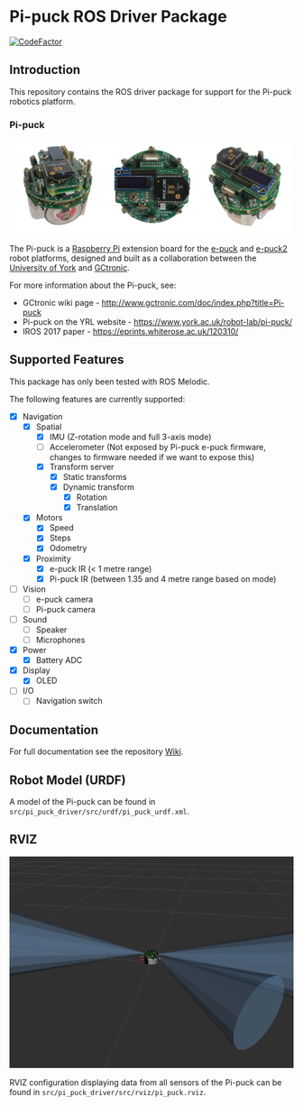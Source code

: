 # Pi-puck ROS Driver Package

[![CodeFactor](https://www.codefactor.io/repository/github/jmalego/pi_puck_ros_packages/badge?s=4f1afa0e0b3528853fb9948419057e579f23f466)](https://www.codefactor.io/repository/github/jmalego/pi_puck_ros_packages)

## Introduction

This repository contains the ROS driver package for support for the Pi-puck robotics platform.

### Pi-puck

![Three different views of the Pi-puck platform.](img/pi-puck.jpg)

The Pi-puck is a [Raspberry Pi](https://www.raspberrypi.org) extension board for the [e-puck](http://www.gctronic.com/doc/index.php?title=E-Puck) and [e-puck2](http://www.gctronic.com/doc/index.php?title=e-puck2) robot platforms, designed and built as a collaboration between the [University of York](https://www.york.ac.uk/robot-lab/) and [GCtronic](http://www.gctronic.com).

For more information about the Pi-puck, see:
- GCtronic wiki page - http://www.gctronic.com/doc/index.php?title=Pi-puck
- Pi-puck on the YRL website - https://www.york.ac.uk/robot-lab/pi-puck/
- IROS 2017 paper - https://eprints.whiterose.ac.uk/120310/

## Supported Features

This package has only been tested with ROS Melodic.

The following features are currently supported:

- [x] Navigation
  - [x] Spatial
    - [x] IMU (Z-rotation mode and full 3-axis mode)
    - [ ] Accelerometer (Not exposed by Pi-puck e-puck firmware, changes to firmware needed if we want to expose this)
    - [x] Transform server
      - [x] Static transforms
      - [x] Dynamic transform
        - [x] Rotation
        - [x] Translation
  - [x] Motors
    - [x] Speed
    - [x] Steps 
    - [x] Odometry
  - [x] Proximity
    - [x] e-puck IR (< 1 metre range)
    - [x] Pi-puck IR (between 1.35 and 4 metre range based on mode)
- [ ] Vision
  - [ ] e-puck camera
  - [ ] Pi-puck camera 
- [ ] Sound
  - [ ] Speaker
  - [ ] Microphones
- [x] Power
  - [x] Battery ADC
- [x] Display
  - [x] OLED
- [ ] I/O
  - [ ] Navigation switch

## Documentation

For full documentation see the repository [Wiki](./../../wiki).

## Robot Model (URDF)

A model of the Pi-puck can be found in `src/pi_puck_driver/src/urdf/pi_puck_urdf.xml`. 

## RVIZ

![Image depicting the RVIZ view of the robot with range data displayed.](img/rviz.png)

RVIZ configuration displaying data from all sensors of the Pi-puck can be found in `src/pi_puck_driver/src/rviz/pi_puck.rviz`.
